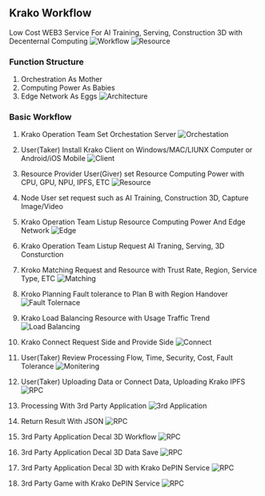 ## Krako Workflow
Low Cost WEB3 Service For AI Training, Serving, Construction 3D with Decenternal Computing
![Workflow](./images/Workflow_003.PNG)
![Resource](./images/tech_004.png)


### Function Structure
1. Orchestration As Mother
2. Computing Power As Babies
3. Edge Network As Eggs
![Architecture](./images/Architecture_001.PNG)

### Basic Workflow
1. Krako Operation Team Set Orchestation Server
![Orchestation](./images/tech_018.png)

2. User(Taker) Install Krako Client on Windows/MAC/LIUNX Computer or Android/iOS Mobile
![Client](./images/tech_021.png)

3. Resource Provider User(Giver) set Resource Computing Power with CPU, GPU, NPU, IPFS, ETC
![Resource](./images/tech_002.png)

4. Node User set request such as AI Training, Construction 3D, Capture Image/Video

 
5. Krako Operation Team Listup Resource Computing Power And Edge Network
![Edge](./images/tech_023.png)
 
6. Krako Operation Team Listup Request AI Traning, Serving, 3D Consturction 

 
7. Kroko Matching Request and Resource with Trust Rate, Region, Service Type, ETC
![Matching](./images/tech_001.png)

8. Kroko Planning Fault tolerance to Plan B with Region Handover 
![Fault Tolernace](./images/tech_011.png)

9. Krako Load Balancing Resource with Usage Traffic Trend
![Load Balancing](./images/tech_010.png)

10. Krako Connect Request Side and Provide Side
![Connect](./images/tech_003.png)

11. User(Taker) Review Processing Flow, Time, Security, Cost, Fault Tolerance
![Monitering](./images/tech_019.png)
 
12. User(Taker) Uploading Data or Connect Data, Uploading Krako IPFS
![RPC](./images/tech_007.png)

13. Processing With 3rd Party Application
![3rd Application](./images/3rdparty_004.PNG)

14. Return Result With JSON
![RPC](./images/tech_009.png)

15. 3rd Party Application Decal 3D Workflow
![RPC](./images/tech_013.png)

16. 3rd Party Application Decal 3D Data Save
![RPC](./images/tech_014.png)

17. 3rd Party Application Decal 3D with Krako DePIN Service
![RPC](./images/tech_012.png)

18. 3rd Party Game with Krako DePIN Service
![RPC](./images/tech_015.png)
